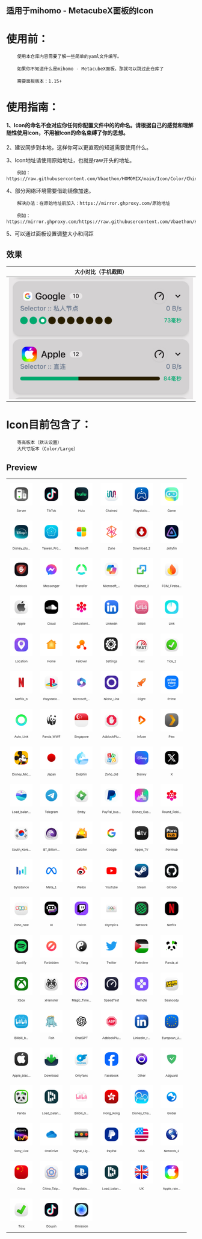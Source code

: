 ## 适用于mihomo - MetacubeX面板的Icon

# 使用前：

        使用本仓库内容需要了解一些简单的yaml文件编写。

        如果你不知道什么是mihomo - MetacubeX面板，那就可以跳过此仓库了

        需要面板版本：1.15+

# 使用指南：

#### 1、Icon的命名不会对应你任何你配置文件中的的命名。请根据自己的感觉和理解随性使用Icon，不用被Icon的命名束缚了你的思想。

2、建议同步到本地，这样你可以更直观的知道需要使用什么。

3、Icon地址请使用原始地址，也就是raw开头的地址。

        例如：https://raw.githubusercontent.com/Vbaethon/HOMOMIX/main/Icon/Color/China.png

4、部分网络环境需要借助镜像加速。

        解决办法：在原始地址前加入：https://mirror.ghproxy.com/原始地址
        
        例如：https://mirror.ghproxy.com/https://raw.githubusercontent.com/Vbaethon/HOMOMIX/main/Icon/Color/China.png

5、可以通过面板设置调整大小和间距

## 效果

| 大小对比（手机截图） |
|---|
| ![电脑端](./Icon/Setup_3.png) |

# Icon目前包含了：

        等高版本（默认设置）
        大尺寸版本（Color/Large）



<!--start-icons-->

<!--start-icons-->

## Preview

<table style="width: 100%; max-width: 800px; margin: auto;"><tr>
        <td align="center" style="padding: 10px;">
            <img src="Icon/Color/Server.png" alt="Server.png" width="60" height="60"><br>
            <span style="font-size: 8px;">Server</span>
        </td>
        <td align="center" style="padding: 10px;">
            <img src="Icon/Color/TikTok.png" alt="TikTok.png" width="60" height="60"><br>
            <span style="font-size: 8px;">TikTok</span>
        </td>
        <td align="center" style="padding: 10px;">
            <img src="Icon/Color/Hulu.png" alt="Hulu.png" width="60" height="60"><br>
            <span style="font-size: 8px;">Hulu</span>
        </td>
        <td align="center" style="padding: 10px;">
            <img src="Icon/Color/Chained.png" alt="Chained.png" width="60" height="60"><br>
            <span style="font-size: 8px;">Chained</span>
        </td>
        <td align="center" style="padding: 10px;">
            <img src="Icon/Color/Playstation_remote.png" alt="Playstation_remote.png" width="60" height="60"><br>
            <span style="font-size: 8px;">Playstatio...</span>
        </td>
        <td align="center" style="padding: 10px;">
            <img src="Icon/Color/Game.png" alt="Game.png" width="60" height="60"><br>
            <span style="font-size: 8px;">Game</span>
        </td></tr><tr>
        <td align="center" style="padding: 10px;">
            <img src="Icon/Color/Disney_plus.png" alt="Disney_plus.png" width="60" height="60"><br>
            <span style="font-size: 8px;">Disney_plu...</span>
        </td>
        <td align="center" style="padding: 10px;">
            <img src="Icon/Color/Taiwan_Province.png" alt="Taiwan_Province.png" width="60" height="60"><br>
            <span style="font-size: 8px;">Taiwan_Pro...</span>
        </td>
        <td align="center" style="padding: 10px;">
            <img src="Icon/Color/Microsoft.png" alt="Microsoft.png" width="60" height="60"><br>
            <span style="font-size: 8px;">Microsoft</span>
        </td>
        <td align="center" style="padding: 10px;">
            <img src="Icon/Color/Zune.png" alt="Zune.png" width="60" height="60"><br>
            <span style="font-size: 8px;">Zune</span>
        </td>
        <td align="center" style="padding: 10px;">
            <img src="Icon/Color/Download_2.png" alt="Download_2.png" width="60" height="60"><br>
            <span style="font-size: 8px;">Download_2</span>
        </td>
        <td align="center" style="padding: 10px;">
            <img src="Icon/Color/Jellyfin.png" alt="Jellyfin.png" width="60" height="60"><br>
            <span style="font-size: 8px;">Jellyfin</span>
        </td></tr><tr>
        <td align="center" style="padding: 10px;">
            <img src="Icon/Color/Adblock.png" alt="Adblock.png" width="60" height="60"><br>
            <span style="font-size: 8px;">Adblock</span>
        </td>
        <td align="center" style="padding: 10px;">
            <img src="Icon/Color/Messenger.png" alt="Messenger.png" width="60" height="60"><br>
            <span style="font-size: 8px;">Messenger</span>
        </td>
        <td align="center" style="padding: 10px;">
            <img src="Icon/Color/Transfer.png" alt="Transfer.png" width="60" height="60"><br>
            <span style="font-size: 8px;">Transfer</span>
        </td>
        <td align="center" style="padding: 10px;">
            <img src="Icon/Color/Microsoft_Copilot.png" alt="Microsoft_Copilot.png" width="60" height="60"><br>
            <span style="font-size: 8px;">Microsoft_...</span>
        </td>
        <td align="center" style="padding: 10px;">
            <img src="Icon/Color/Chained_2.png" alt="Chained_2.png" width="60" height="60"><br>
            <span style="font-size: 8px;">Chained_2</span>
        </td>
        <td align="center" style="padding: 10px;">
            <img src="Icon/Color/FCM_Firebase_Cloud_Messaging.png" alt="FCM_Firebase_Cloud_Messaging.png" width="60" height="60"><br>
            <span style="font-size: 8px;">FCM_Fireba...</span>
        </td></tr><tr>
        <td align="center" style="padding: 10px;">
            <img src="Icon/Color/Apple.png" alt="Apple.png" width="60" height="60"><br>
            <span style="font-size: 8px;">Apple</span>
        </td>
        <td align="center" style="padding: 10px;">
            <img src="Icon/Color/Cloud.png" alt="Cloud.png" width="60" height="60"><br>
            <span style="font-size: 8px;">Cloud</span>
        </td>
        <td align="center" style="padding: 10px;">
            <img src="Icon/Color/Consistent_Hashing.png" alt="Consistent_Hashing.png" width="60" height="60"><br>
            <span style="font-size: 8px;">Consistent...</span>
        </td>
        <td align="center" style="padding: 10px;">
            <img src="Icon/Color/Linkedin.png" alt="Linkedin.png" width="60" height="60"><br>
            <span style="font-size: 8px;">Linkedin</span>
        </td>
        <td align="center" style="padding: 10px;">
            <img src="Icon/Color/bilibili.png" alt="bilibili.png" width="60" height="60"><br>
            <span style="font-size: 8px;">bilibili</span>
        </td>
        <td align="center" style="padding: 10px;">
            <img src="Icon/Color/Link.png" alt="Link.png" width="60" height="60"><br>
            <span style="font-size: 8px;">Link</span>
        </td></tr><tr>
        <td align="center" style="padding: 10px;">
            <img src="Icon/Color/Location.png" alt="Location.png" width="60" height="60"><br>
            <span style="font-size: 8px;">Location</span>
        </td>
        <td align="center" style="padding: 10px;">
            <img src="Icon/Color/Home.png" alt="Home.png" width="60" height="60"><br>
            <span style="font-size: 8px;">Home</span>
        </td>
        <td align="center" style="padding: 10px;">
            <img src="Icon/Color/Failover.png" alt="Failover.png" width="60" height="60"><br>
            <span style="font-size: 8px;">Failover</span>
        </td>
        <td align="center" style="padding: 10px;">
            <img src="Icon/Color/Settings.png" alt="Settings.png" width="60" height="60"><br>
            <span style="font-size: 8px;">Settings</span>
        </td>
        <td align="center" style="padding: 10px;">
            <img src="Icon/Color/Fast.png" alt="Fast.png" width="60" height="60"><br>
            <span style="font-size: 8px;">Fast</span>
        </td>
        <td align="center" style="padding: 10px;">
            <img src="Icon/Color/Tick_2.png" alt="Tick_2.png" width="60" height="60"><br>
            <span style="font-size: 8px;">Tick_2</span>
        </td></tr><tr>
        <td align="center" style="padding: 10px;">
            <img src="Icon/Color/Netflix_b.png" alt="Netflix_b.png" width="60" height="60"><br>
            <span style="font-size: 8px;">Netflix_b</span>
        </td>
        <td align="center" style="padding: 10px;">
            <img src="Icon/Color/Playstation_2.png" alt="Playstation_2.png" width="60" height="60"><br>
            <span style="font-size: 8px;">Playstatio...</span>
        </td>
        <td align="center" style="padding: 10px;">
            <img src="Icon/Color/Microsoft_365.png" alt="Microsoft_365.png" width="60" height="60"><br>
            <span style="font-size: 8px;">Microsoft_...</span>
        </td>
        <td align="center" style="padding: 10px;">
            <img src="Icon/Color/Niche_Link.png" alt="Niche_Link.png" width="60" height="60"><br>
            <span style="font-size: 8px;">Niche_Link</span>
        </td>
        <td align="center" style="padding: 10px;">
            <img src="Icon/Color/Flight.png" alt="Flight.png" width="60" height="60"><br>
            <span style="font-size: 8px;">Flight</span>
        </td>
        <td align="center" style="padding: 10px;">
            <img src="Icon/Color/Prime.png" alt="Prime.png" width="60" height="60"><br>
            <span style="font-size: 8px;">Prime</span>
        </td></tr><tr>
        <td align="center" style="padding: 10px;">
            <img src="Icon/Color/Auto_Link.png" alt="Auto_Link.png" width="60" height="60"><br>
            <span style="font-size: 8px;">Auto_Link</span>
        </td>
        <td align="center" style="padding: 10px;">
            <img src="Icon/Color/Panda_WWF.png" alt="Panda_WWF.png" width="60" height="60"><br>
            <span style="font-size: 8px;">Panda_WWF</span>
        </td>
        <td align="center" style="padding: 10px;">
            <img src="Icon/Color/Singapore.png" alt="Singapore.png" width="60" height="60"><br>
            <span style="font-size: 8px;">Singapore</span>
        </td>
        <td align="center" style="padding: 10px;">
            <img src="Icon/Color/AdblockPlus_2.png" alt="AdblockPlus_2.png" width="60" height="60"><br>
            <span style="font-size: 8px;">AdblockPlu...</span>
        </td>
        <td align="center" style="padding: 10px;">
            <img src="Icon/Color/Infuse.png" alt="Infuse.png" width="60" height="60"><br>
            <span style="font-size: 8px;">Infuse</span>
        </td>
        <td align="center" style="padding: 10px;">
            <img src="Icon/Color/Plex.png" alt="Plex.png" width="60" height="60"><br>
            <span style="font-size: 8px;">Plex</span>
        </td></tr><tr>
        <td align="center" style="padding: 10px;">
            <img src="Icon/Color/Disney_Mickey.png" alt="Disney_Mickey.png" width="60" height="60"><br>
            <span style="font-size: 8px;">Disney_Mic...</span>
        </td>
        <td align="center" style="padding: 10px;">
            <img src="Icon/Color/Japan.png" alt="Japan.png" width="60" height="60"><br>
            <span style="font-size: 8px;">Japan</span>
        </td>
        <td align="center" style="padding: 10px;">
            <img src="Icon/Color/Dolphin.png" alt="Dolphin.png" width="60" height="60"><br>
            <span style="font-size: 8px;">Dolphin</span>
        </td>
        <td align="center" style="padding: 10px;">
            <img src="Icon/Color/Zoho_old.png" alt="Zoho_old.png" width="60" height="60"><br>
            <span style="font-size: 8px;">Zoho_old</span>
        </td>
        <td align="center" style="padding: 10px;">
            <img src="Icon/Color/Disney.png" alt="Disney.png" width="60" height="60"><br>
            <span style="font-size: 8px;">Disney</span>
        </td>
        <td align="center" style="padding: 10px;">
            <img src="Icon/Color/X.png" alt="X.png" width="60" height="60"><br>
            <span style="font-size: 8px;">X</span>
        </td></tr><tr>
        <td align="center" style="padding: 10px;">
            <img src="Icon/Color/Load_balancing_2.png" alt="Load_balancing_2.png" width="60" height="60"><br>
            <span style="font-size: 8px;">Load_balan...</span>
        </td>
        <td align="center" style="padding: 10px;">
            <img src="Icon/Color/Telegram.png" alt="Telegram.png" width="60" height="60"><br>
            <span style="font-size: 8px;">Telegram</span>
        </td>
        <td align="center" style="padding: 10px;">
            <img src="Icon/Color/Emby.png" alt="Emby.png" width="60" height="60"><br>
            <span style="font-size: 8px;">Emby</span>
        </td>
        <td align="center" style="padding: 10px;">
            <img src="Icon/Color/PayPal_business.png" alt="PayPal_business.png" width="60" height="60"><br>
            <span style="font-size: 8px;">PayPal_bus...</span>
        </td>
        <td align="center" style="padding: 10px;">
            <img src="Icon/Color/Disney_Castle.png" alt="Disney_Castle.png" width="60" height="60"><br>
            <span style="font-size: 8px;">Disney_Cas...</span>
        </td>
        <td align="center" style="padding: 10px;">
            <img src="Icon/Color/Round_Robin.png" alt="Round_Robin.png" width="60" height="60"><br>
            <span style="font-size: 8px;">Round_Robi...</span>
        </td></tr><tr>
        <td align="center" style="padding: 10px;">
            <img src="Icon/Color/South_Korea.png" alt="South_Korea.png" width="60" height="60"><br>
            <span style="font-size: 8px;">South_Kore...</span>
        </td>
        <td align="center" style="padding: 10px;">
            <img src="Icon/Color/BT_Bittorrent.png" alt="BT_Bittorrent.png" width="60" height="60"><br>
            <span style="font-size: 8px;">BT_Bittorr...</span>
        </td>
        <td align="center" style="padding: 10px;">
            <img src="Icon/Color/Calcifer.png" alt="Calcifer.png" width="60" height="60"><br>
            <span style="font-size: 8px;">Calcifer</span>
        </td>
        <td align="center" style="padding: 10px;">
            <img src="Icon/Color/Google.png" alt="Google.png" width="60" height="60"><br>
            <span style="font-size: 8px;">Google</span>
        </td>
        <td align="center" style="padding: 10px;">
            <img src="Icon/Color/Apple_TV.png" alt="Apple_TV.png" width="60" height="60"><br>
            <span style="font-size: 8px;">Apple_TV</span>
        </td>
        <td align="center" style="padding: 10px;">
            <img src="Icon/Color/Pornhub.png" alt="Pornhub.png" width="60" height="60"><br>
            <span style="font-size: 8px;">Pornhub</span>
        </td></tr><tr>
        <td align="center" style="padding: 10px;">
            <img src="Icon/Color/Bytedance.png" alt="Bytedance.png" width="60" height="60"><br>
            <span style="font-size: 8px;">Bytedance</span>
        </td>
        <td align="center" style="padding: 10px;">
            <img src="Icon/Color/Meta_1.png" alt="Meta_1.png" width="60" height="60"><br>
            <span style="font-size: 8px;">Meta_1</span>
        </td>
        <td align="center" style="padding: 10px;">
            <img src="Icon/Color/Weibo.png" alt="Weibo.png" width="60" height="60"><br>
            <span style="font-size: 8px;">Weibo</span>
        </td>
        <td align="center" style="padding: 10px;">
            <img src="Icon/Color/YouTube.png" alt="YouTube.png" width="60" height="60"><br>
            <span style="font-size: 8px;">YouTube</span>
        </td>
        <td align="center" style="padding: 10px;">
            <img src="Icon/Color/Steam.png" alt="Steam.png" width="60" height="60"><br>
            <span style="font-size: 8px;">Steam</span>
        </td>
        <td align="center" style="padding: 10px;">
            <img src="Icon/Color/GitHub.png" alt="GitHub.png" width="60" height="60"><br>
            <span style="font-size: 8px;">GitHub</span>
        </td></tr><tr>
        <td align="center" style="padding: 10px;">
            <img src="Icon/Color/Zoho_new.png" alt="Zoho_new.png" width="60" height="60"><br>
            <span style="font-size: 8px;">Zoho_new</span>
        </td>
        <td align="center" style="padding: 10px;">
            <img src="Icon/Color/AI.png" alt="AI.png" width="60" height="60"><br>
            <span style="font-size: 8px;">AI</span>
        </td>
        <td align="center" style="padding: 10px;">
            <img src="Icon/Color/Twitch.png" alt="Twitch.png" width="60" height="60"><br>
            <span style="font-size: 8px;">Twitch</span>
        </td>
        <td align="center" style="padding: 10px;">
            <img src="Icon/Color/Olympics.png" alt="Olympics.png" width="60" height="60"><br>
            <span style="font-size: 8px;">Olympics</span>
        </td>
        <td align="center" style="padding: 10px;">
            <img src="Icon/Color/Network.png" alt="Network.png" width="60" height="60"><br>
            <span style="font-size: 8px;">Network</span>
        </td>
        <td align="center" style="padding: 10px;">
            <img src="Icon/Color/Netflix.png" alt="Netflix.png" width="60" height="60"><br>
            <span style="font-size: 8px;">Netflix</span>
        </td></tr><tr>
        <td align="center" style="padding: 10px;">
            <img src="Icon/Color/Spotify.png" alt="Spotify.png" width="60" height="60"><br>
            <span style="font-size: 8px;">Spotify</span>
        </td>
        <td align="center" style="padding: 10px;">
            <img src="Icon/Color/Forbidden.png" alt="Forbidden.png" width="60" height="60"><br>
            <span style="font-size: 8px;">Forbidden</span>
        </td>
        <td align="center" style="padding: 10px;">
            <img src="Icon/Color/Yin_Yang.png" alt="Yin_Yang.png" width="60" height="60"><br>
            <span style="font-size: 8px;">Yin_Yang</span>
        </td>
        <td align="center" style="padding: 10px;">
            <img src="Icon/Color/Twitter.png" alt="Twitter.png" width="60" height="60"><br>
            <span style="font-size: 8px;">Twitter</span>
        </td>
        <td align="center" style="padding: 10px;">
            <img src="Icon/Color/Palestine.png" alt="Palestine.png" width="60" height="60"><br>
            <span style="font-size: 8px;">Palestine</span>
        </td>
        <td align="center" style="padding: 10px;">
            <img src="Icon/Color/Panda_ai.png" alt="Panda_ai.png" width="60" height="60"><br>
            <span style="font-size: 8px;">Panda_ai</span>
        </td></tr><tr>
        <td align="center" style="padding: 10px;">
            <img src="Icon/Color/Xbox.png" alt="Xbox.png" width="60" height="60"><br>
            <span style="font-size: 8px;">Xbox</span>
        </td>
        <td align="center" style="padding: 10px;">
            <img src="Icon/Color/xHamster.png" alt="xHamster.png" width="60" height="60"><br>
            <span style="font-size: 8px;">xHamster</span>
        </td>
        <td align="center" style="padding: 10px;">
            <img src="Icon/Color/Magic_Timer.png" alt="Magic_Timer.png" width="60" height="60"><br>
            <span style="font-size: 8px;">Magic_Time...</span>
        </td>
        <td align="center" style="padding: 10px;">
            <img src="Icon/Color/SpeedTest.png" alt="SpeedTest.png" width="60" height="60"><br>
            <span style="font-size: 8px;">SpeedTest</span>
        </td>
        <td align="center" style="padding: 10px;">
            <img src="Icon/Color/Remote.png" alt="Remote.png" width="60" height="60"><br>
            <span style="font-size: 8px;">Remote</span>
        </td>
        <td align="center" style="padding: 10px;">
            <img src="Icon/Color/Seancody.png" alt="Seancody.png" width="60" height="60"><br>
            <span style="font-size: 8px;">Seancody</span>
        </td></tr><tr>
        <td align="center" style="padding: 10px;">
            <img src="Icon/Color/Bilibili_blue.png" alt="Bilibili_blue.png" width="60" height="60"><br>
            <span style="font-size: 8px;">Bilibili_b...</span>
        </td>
        <td align="center" style="padding: 10px;">
            <img src="Icon/Color/Fish.png" alt="Fish.png" width="60" height="60"><br>
            <span style="font-size: 8px;">Fish</span>
        </td>
        <td align="center" style="padding: 10px;">
            <img src="Icon/Color/ChatGPT.png" alt="ChatGPT.png" width="60" height="60"><br>
            <span style="font-size: 8px;">ChatGPT</span>
        </td>
        <td align="center" style="padding: 10px;">
            <img src="Icon/Color/AdblockPlus.png" alt="AdblockPlus.png" width="60" height="60"><br>
            <span style="font-size: 8px;">AdblockPlu...</span>
        </td>
        <td align="center" style="padding: 10px;">
            <img src="Icon/Color/Linkedin_ray.png" alt="Linkedin_ray.png" width="60" height="60"><br>
            <span style="font-size: 8px;">Linkedin_r...</span>
        </td>
        <td align="center" style="padding: 10px;">
            <img src="Icon/Color/European_Union.png" alt="European_Union.png" width="60" height="60"><br>
            <span style="font-size: 8px;">European_U...</span>
        </td></tr><tr>
        <td align="center" style="padding: 10px;">
            <img src="Icon/Color/Apple_black.png" alt="Apple_black.png" width="60" height="60"><br>
            <span style="font-size: 8px;">Apple_blac...</span>
        </td>
        <td align="center" style="padding: 10px;">
            <img src="Icon/Color/Download.png" alt="Download.png" width="60" height="60"><br>
            <span style="font-size: 8px;">Download</span>
        </td>
        <td align="center" style="padding: 10px;">
            <img src="Icon/Color/Onlyfans.png" alt="Onlyfans.png" width="60" height="60"><br>
            <span style="font-size: 8px;">Onlyfans</span>
        </td>
        <td align="center" style="padding: 10px;">
            <img src="Icon/Color/Facebook.png" alt="Facebook.png" width="60" height="60"><br>
            <span style="font-size: 8px;">Facebook</span>
        </td>
        <td align="center" style="padding: 10px;">
            <img src="Icon/Color/Other.png" alt="Other.png" width="60" height="60"><br>
            <span style="font-size: 8px;">Other</span>
        </td>
        <td align="center" style="padding: 10px;">
            <img src="Icon/Color/Adguard.png" alt="Adguard.png" width="60" height="60"><br>
            <span style="font-size: 8px;">Adguard</span>
        </td></tr><tr>
        <td align="center" style="padding: 10px;">
            <img src="Icon/Color/Panda.png" alt="Panda.png" width="60" height="60"><br>
            <span style="font-size: 8px;">Panda</span>
        </td>
        <td align="center" style="padding: 10px;">
            <img src="Icon/Color/Load_balancing_3.png" alt="Load_balancing_3.png" width="60" height="60"><br>
            <span style="font-size: 8px;">Load_balan...</span>
        </td>
        <td align="center" style="padding: 10px;">
            <img src="Icon/Color/Bilibili_Global.png" alt="Bilibili_Global.png" width="60" height="60"><br>
            <span style="font-size: 8px;">Bilibili_G...</span>
        </td>
        <td align="center" style="padding: 10px;">
            <img src="Icon/Color/Hong_Kong.png" alt="Hong_Kong.png" width="60" height="60"><br>
            <span style="font-size: 8px;">Hong_Kong</span>
        </td>
        <td align="center" style="padding: 10px;">
            <img src="Icon/Color/Disney_Channel.png" alt="Disney_Channel.png" width="60" height="60"><br>
            <span style="font-size: 8px;">Disney_Cha...</span>
        </td>
        <td align="center" style="padding: 10px;">
            <img src="Icon/Color/Global.png" alt="Global.png" width="60" height="60"><br>
            <span style="font-size: 8px;">Global</span>
        </td></tr><tr>
        <td align="center" style="padding: 10px;">
            <img src="Icon/Color/Sony_Live.png" alt="Sony_Live.png" width="60" height="60"><br>
            <span style="font-size: 8px;">Sony_Live</span>
        </td>
        <td align="center" style="padding: 10px;">
            <img src="Icon/Color/OneDrive.png" alt="OneDrive.png" width="60" height="60"><br>
            <span style="font-size: 8px;">OneDrive</span>
        </td>
        <td align="center" style="padding: 10px;">
            <img src="Icon/Color/Signal_Light.png" alt="Signal_Light.png" width="60" height="60"><br>
            <span style="font-size: 8px;">Signal_Lig...</span>
        </td>
        <td align="center" style="padding: 10px;">
            <img src="Icon/Color/PayPal.png" alt="PayPal.png" width="60" height="60"><br>
            <span style="font-size: 8px;">PayPal</span>
        </td>
        <td align="center" style="padding: 10px;">
            <img src="Icon/Color/USA.png" alt="USA.png" width="60" height="60"><br>
            <span style="font-size: 8px;">USA</span>
        </td>
        <td align="center" style="padding: 10px;">
            <img src="Icon/Color/Network_2.png" alt="Network_2.png" width="60" height="60"><br>
            <span style="font-size: 8px;">Network_2</span>
        </td></tr><tr>
        <td align="center" style="padding: 10px;">
            <img src="Icon/Color/China.png" alt="China.png" width="60" height="60"><br>
            <span style="font-size: 8px;">China</span>
        </td>
        <td align="center" style="padding: 10px;">
            <img src="Icon/Color/China_Taipei.png" alt="China_Taipei.png" width="60" height="60"><br>
            <span style="font-size: 8px;">China_Taip...</span>
        </td>
        <td align="center" style="padding: 10px;">
            <img src="Icon/Color/Playstation.png" alt="Playstation.png" width="60" height="60"><br>
            <span style="font-size: 8px;">Playstatio...</span>
        </td>
        <td align="center" style="padding: 10px;">
            <img src="Icon/Color/Load_balancing.png" alt="Load_balancing.png" width="60" height="60"><br>
            <span style="font-size: 8px;">Load_balan...</span>
        </td>
        <td align="center" style="padding: 10px;">
            <img src="Icon/Color/UK.png" alt="UK.png" width="60" height="60"><br>
            <span style="font-size: 8px;">UK</span>
        </td>
        <td align="center" style="padding: 10px;">
            <img src="Icon/Color/Apple_rainbow.png" alt="Apple_rainbow.png" width="60" height="60"><br>
            <span style="font-size: 8px;">Apple_rain...</span>
        </td></tr><tr>
        <td align="center" style="padding: 10px;">
            <img src="Icon/Color/Tick.png" alt="Tick.png" width="60" height="60"><br>
            <span style="font-size: 8px;">Tick</span>
        </td>
        <td align="center" style="padding: 10px;">
            <img src="Icon/Color/Douyin.png" alt="Douyin.png" width="60" height="60"><br>
            <span style="font-size: 8px;">Douyin</span>
        </td>
        <td align="center" style="padding: 10px;">
            <img src="Icon/Color/Omission.png" alt="Omission.png" width="60" height="60"><br>
            <span style="font-size: 8px;">Omission</span>
        </td></tr></table>

<!--end-icons-->
<!--end-icons-->
<!--end-icons-->
<!--end-icons-->
